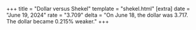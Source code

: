 +++
title = "Dollar versus Shekel"
template = "shekel.html"
[extra]
date = "June 19, 2024"
rate = "3.709"
delta = "On June 18, the dollar was 3.717. The dollar became 0.215% weaker."
+++
